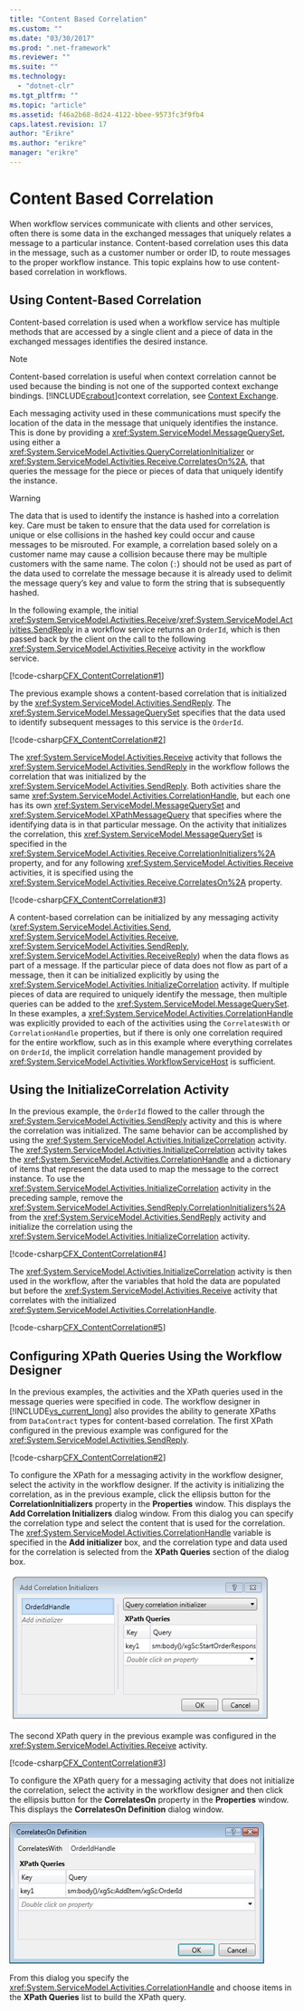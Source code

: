 ```yaml
---
title: "Content Based Correlation"
ms.custom: ""
ms.date: "03/30/2017"
ms.prod: ".net-framework"
ms.reviewer: ""
ms.suite: ""
ms.technology: 
  - "dotnet-clr"
ms.tgt_pltfrm: ""
ms.topic: "article"
ms.assetid: f46a2b68-8d24-4122-bbee-9573fc3f9fb4
caps.latest.revision: 17
author: "Erikre"
ms.author: "erikre"
manager: "erikre"
---
```

# Content Based Correlation
When workflow services communicate with clients and other services, often there is some data in the exchanged messages that uniquely relates a message to a particular instance. Content-based correlation uses this data in the message, such as a customer number or order ID, to route messages to the proper workflow instance. This topic explains how to use content-based correlation in workflows.  
  
## Using Content-Based Correlation  
 Content-based correlation is used when a workflow service has multiple methods that are accessed by a single client and a piece of data in the exchanged messages identifies the desired instance.  
  
> [!NOTE]
>  Content-based correlation is useful when context correlation cannot be used because the binding is not one of the supported context exchange bindings. [!INCLUDE[crabout](../../../../includes/crabout-md.md)]context correlation, see [Context Exchange](../../../../docs/framework/wcf/feature-details/context-exchange-correlation.md).  
  
 Each messaging activity used in these communications must specify the location of the data in the message that uniquely identifies the instance. This is done by providing a <xref:System.ServiceModel.MessageQuerySet>, using either a <xref:System.ServiceModel.Activities.QueryCorrelationInitializer> or <xref:System.ServiceModel.Activities.Receive.CorrelatesOn%2A>, that queries the message for the piece or pieces of data that uniquely identify the instance.  
  
> [!WARNING]
>  The data that is used to identify the instance is hashed into a correlation key. Care must be taken to ensure that the data used for correlation is unique or else collisions in the hashed key could occur and cause messages to be misrouted. For example, a correlation based solely on a customer name may cause a collision because there may be multiple customers with the same name. The colon (`:`) should not be used as part of the data used to correlate the message because it is already used to delimit the message query’s key and value to form the string that is subsequently hashed.  
  
 In the following example, the initial <xref:System.ServiceModel.Activities.Receive>/<xref:System.ServiceModel.Activities.SendReply> in a workflow service returns an `OrderId`, which is then passed back by the client on the call to the following <xref:System.ServiceModel.Activities.Receive> activity in the workflow service.  
  
 [!code-csharp[CFX_ContentCorrelation#1](../../../../samples/snippets/csharp/VS_Snippets_CFX/cfx_contentcorrelation/cs/program.cs#1)]  
  
 The previous example shows a content-based correlation that is initialized by the <xref:System.ServiceModel.Activities.SendReply>. The <xref:System.ServiceModel.MessageQuerySet> specifies that the data used to identify subsequent messages to this service is the `OrderId`.  
  
 [!code-csharp[CFX_ContentCorrelation#2](../../../../samples/snippets/csharp/VS_Snippets_CFX/cfx_contentcorrelation/cs/program.cs#2)]  
  
 The <xref:System.ServiceModel.Activities.Receive> activity that follows the <xref:System.ServiceModel.Activities.SendReply> in the workflow follows the correlation that was initialized by the <xref:System.ServiceModel.Activities.SendReply>. Both activities share the same <xref:System.ServiceModel.Activities.CorrelationHandle>, but each one has its own <xref:System.ServiceModel.MessageQuerySet> and <xref:System.ServiceModel.XPathMessageQuery> that specifies where the identifying data is in that particular message. On the activity that initializes the correlation, this <xref:System.ServiceModel.MessageQuerySet> is specified in the <xref:System.ServiceModel.Activities.Receive.CorrelationInitializers%2A> property, and for any following <xref:System.ServiceModel.Activities.Receive> activities, it is specified using the <xref:System.ServiceModel.Activities.Receive.CorrelatesOn%2A> property.  
  
 [!code-csharp[CFX_ContentCorrelation#3](../../../../samples/snippets/csharp/VS_Snippets_CFX/cfx_contentcorrelation/cs/program.cs#3)]  
  
 A content-based correlation can be initialized by any messaging activity (<xref:System.ServiceModel.Activities.Send>, <xref:System.ServiceModel.Activities.Receive>, <xref:System.ServiceModel.Activities.SendReply>, <xref:System.ServiceModel.Activities.ReceiveReply>) when the data flows as part of a message. If the particular piece of data does not flow as part of a message, then it can be initialized explicitly by using the <xref:System.ServiceModel.Activities.InitializeCorrelation> activity. If multiple pieces of data are required to uniquely identify the message, then multiple queries can be added to the <xref:System.ServiceModel.MessageQuerySet>. In these examples, a <xref:System.ServiceModel.Activities.CorrelationHandle> was explicitly provided to each of the activities using the `CorrelatesWith` or `CorrelationHandle` properties, but if there is only one correlation required for the entire workflow, such as in this example where everything correlates on `OrderId`, the implicit correlation handle management provided by <xref:System.ServiceModel.Activities.WorkflowServiceHost> is sufficient.  
  
## Using the InitializeCorrelation Activity  
 In the previous example, the `OrderId` flowed to the caller through the <xref:System.ServiceModel.Activities.SendReply> activity and this is where the correlation was initialized. The same behavior can be accomplished by using the <xref:System.ServiceModel.Activities.InitializeCorrelation> activity. The <xref:System.ServiceModel.Activities.InitializeCorrelation> activity takes the <xref:System.ServiceModel.Activities.CorrelationHandle> and a dictionary of items that represent the data used to map the message to the correct instance. To use the <xref:System.ServiceModel.Activities.InitializeCorrelation> activity in the preceding sample, remove the <xref:System.ServiceModel.Activities.SendReply.CorrelationInitializers%2A> from the <xref:System.ServiceModel.Activities.SendReply> activity and initialize the correlation using the <xref:System.ServiceModel.Activities.InitializeCorrelation> activity.  
  
 [!code-csharp[CFX_ContentCorrelation#4](../../../../samples/snippets/csharp/VS_Snippets_CFX/cfx_contentcorrelation/cs/program.cs#4)]  
  
 The <xref:System.ServiceModel.Activities.InitializeCorrelation> activity is then used in the workflow, after the variables that hold the data are populated but before the <xref:System.ServiceModel.Activities.Receive> activity that correlates with the initialized <xref:System.ServiceModel.Activities.CorrelationHandle>.  
  
 [!code-csharp[CFX_ContentCorrelation#5](../../../../samples/snippets/csharp/VS_Snippets_CFX/cfx_contentcorrelation/cs/program.cs#5)]  
  
## Configuring XPath Queries Using the Workflow Designer  
 In the previous examples, the activities and the XPath queries used in the message queries were specified in code. The workflow designer in [!INCLUDE[vs_current_long](../../../../includes/vs-current-long-md.md)] also provides the ability to generate XPaths from `DataContract` types for content-based correlation. The first XPath configured in the previous example was configured for the <xref:System.ServiceModel.Activities.SendReply>.  
  
 [!code-csharp[CFX_ContentCorrelation#2](../../../../samples/snippets/csharp/VS_Snippets_CFX/cfx_contentcorrelation/cs/program.cs#2)]  
  
 To configure the XPath for a messaging activity in the workflow designer, select the activity in the workflow designer. If the activity is initializing the correlation, as in the previous example, click the ellipsis button for the **CorrelationInitializers** property in the **Properties** window. This displays the **Add Correlation Initializers** dialog window. From this dialog you can specify the correlation type and select the content that is used for the correlation. The <xref:System.ServiceModel.Activities.CorrelationHandle> variable is specified in the **Add initializer** box, and the correlation type and data used for the correlation is selected from the **XPath Queries** section of the dialog box.  
  
 ![CorrelationInitializer Dialog](../../../../docs/framework/wcf/feature-details/media/correlationinitializerdlg.jpg "CorrelationInitializerDlg")  
  
 The second XPath query in the previous example was configured in the <xref:System.ServiceModel.Activities.Receive> activity.  
  
 [!code-csharp[CFX_ContentCorrelation#3](../../../../samples/snippets/csharp/VS_Snippets_CFX/cfx_contentcorrelation/cs/program.cs#3)]  
  
 To configure the XPath query for a messaging activity that does not initialize the correlation, select the activity in the workflow designer and then click the ellipsis button for the **CorrelatesOn** property in the **Properties** window. This displays the **CorrelatesOn Definition** dialog window.  
  
 ![CorrelatesOn Definition](../../../../docs/framework/wcf/feature-details/media/correlatesondialog.jpg "CorrelatesOnDialog")  
  
 From this dialog you specify the <xref:System.ServiceModel.Activities.CorrelationHandle> and choose items in the **XPath Queries** list to build the XPath query.
